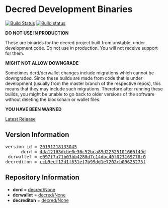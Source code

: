 
# Decred Development Binaries

[![Build Status](https://travis-ci.org/matheusd/decred-weekly-builds.svg?branch=v20191218133045)](https://travis-ci.org/matheusd/decred-weekly-builds) [![Build status](https://ci.appveyor.com/api/projects/status/hncgrnv0xuqb6s3c/branch/master?svg=true)](https://ci.appveyor.com/project/matheusd/decred-weekly-builds/branch/master)


**DO NOT USE IN PRODUCTION**

These are binaries for the decred project built from unstable, under development
code. Do not use in production. You will not receive support for them.

**MIGHT NOT ALLOW DOWNGRADE**

Sometimes dcrd/dcrwallet changes include migrations which cannot be downgraded.
Since these builds are made from code that is under development (usually from
the master branch of the respective repos), this means that they may include such
migrations. Therefore after running these builds, you might be unable to go back
to older versions of the software without deleting the blockchain or wallet
files.

**YOU HAVE BEEN WARNED**

[Latest Release](https://github.com/matheusd/decred-weekly-builds/releases/latest)

## Version Information

<pre>
version id = <a href="https://github.com/matheusd/decred-weekly-builds/releases/tag/v20191218133045">20191218133045</a>
      dcrd = <a href="https://github.com/decred/dcrd/commits/4da12163dcbe0e36c52bca89d22325101666f49d">4da12163dcbe0e36c52bca89d22325101666f49d</a>
 dcrwallet = <a href="https://github.com/decred/dcrwallet/commits/e097f7a71b03bb4288d7c14dbc40f023169778c0">e097f7a71b03bb4288d7c14dbc40f023169778c0</a>
decrediton = <a href="https://github.com/decred/decrediton/commits/ccb9eef12d1f631ef7b99dd1e7202cb09623275f">ccb9eef12d1f631ef7b99dd1e7202cb09623275f</a>
</pre>

## Repository Information

- **dcrd** = [decred/None](https://github.com/decred/dcrd)
- **dcrwallet** = [decred/None](https://github.com/decred/dcrwallet)
- **decrediton** = [decred/None](https://github.com/decred/decrediton)


